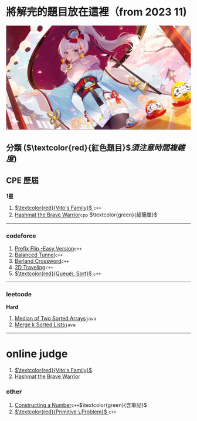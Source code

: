 # 將解完的題目放在這裡（from 2023 11)
![](https://github.com/archie0732/c-solution/blob/main/picture/wp8352375-ayaka-desktop-wallpapers.jpg)

## 分類 ($`\textcolor{red}{紅色題目}`$*須注意時間複雜度*)
## CPE 歷屆
**1星**   
1. [ $`\textcolor{red}{Vito's Family}`$ ](https://github.com/archie0732/c-solution/blob/main/onlinejudge/Vito's%20Family.md)`c++`
2. [Hashmat the Brave Warrior]()`cpp` $`\textcolor{green}{超簡單}`$

***

### codeforce
1. [Prefix Flip -Easy Version](https://github.com/archie0732/c-solution/blob/main/Prefix%20Flip%20-Easy%20Version.md)`c++`
2. [Balanced Tunnel](https://github.com/archie0732/c-solution/blob/main/codeforce/Balanced%20Tunnel.md#balanced-tunnel)`c++`
3. [Berland Crossword](https://github.com/archie0732/c-solution/blob/main/codeforce/Berland%20Crossword.md)`c++`
4. [2D Traveling](https://github.com/archie0732/c-solution/blob/main/codeforce/2D%20Traveling.md)`c++`
5. [ $`\textcolor{red}{Queue\, Sort}`$ ](https://github.com/archie0732/c-solution/blob/main/codeforce/Queue%20Sort.md)`c++`
 ***
### leetcode 
**Hard**
1. [Median of Two Sorted Arrays](https://github.com/archie0732/c-solution/blob/main/leetcode/Median%20of%20Two%20Sorted%20Arrays.md)`java`
2. [Merge k Sorted Lists](https://github.com/archie0732/c-solution/blob/main/leetcode/Merge%20k%20Sorted%20Lists.md)`java`
***
# online judge 
1. [ $`\textcolor{red}{Vito's Family}`$ ](https://github.com/archie0732/c-solution/blob/main/onlinejudge/Vito's%20Family.md)
2. [Hashmat the Brave Warrior]()

### other
1. [Constructing a Number](https://github.com/archie0732/c-solution/blob/main/other/Constructing%20a%20Number.md)`c++`$`\textcolor{green}{含筆記}`$
2. [ $`\textcolor{red}{Primitive \,Problem}`$ ](https://github.com/archie0732/c-solution/blob/main/other/Primitive%20Problem.md)`c++`
